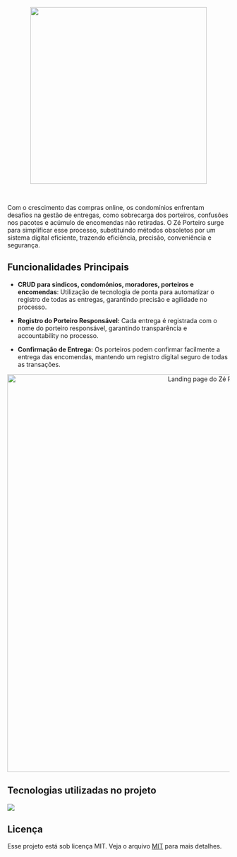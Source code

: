 <p align="center">
  <a href="https://futuro-site.com">
    <img src="https://github.com/user-attachments/assets/65f213ba-25d4-4c5b-a4a9-4930cc9c8bf6" width="400"">
  </a>
</p>

&nbsp;

Com o crescimento das compras online, os condomínios enfrentam desafios na gestão de entregas, como sobrecarga dos porteiros, confusões nos pacotes e acúmulo de encomendas não retiradas. O Zé Porteiro surge para simplificar esse processo, substituindo métodos obsoletos por um sistema digital eficiente, trazendo eficiência, precisão, conveniência e segurança.

## Funcionalidades Principais

- **CRUD para síndicos, condomónios, moradores, porteiros e encomendas**: Utilização de tecnologia de ponta para automatizar o registro de todas as entregas, garantindo precisão e agilidade no processo.

- **Registro do Porteiro Responsável:** Cada entrega é registrada com o nome do porteiro responsável, garantindo transparência e accountability no processo.

- **Confirmação de Entrega:** Os porteiros podem confirmar facilmente a entrega das encomendas, mantendo um registro digital seguro de todas as transações.

<p align="center">
  <img src="https://github.com/user-attachments/assets/0ffc4f45-bdc7-442d-8c5a-5672d6b8abd8" width="900" alt="Landing page do Zé Porteiro">
</p>

## Tecnologias utilizadas no projeto

<a href="https://skillicons.dev">
  <img src="https://skillicons.dev/icons?i=react,javascript,styledcomponents,java,figma,git,github,npm,vscode" />
</a>

## Licença

Esse projeto está sob licença MIT. Veja o arquivo [MIT](https://github.com/zePorteiro/webapp-zeporteiro/blob/main/LICENSE) para mais detalhes.

